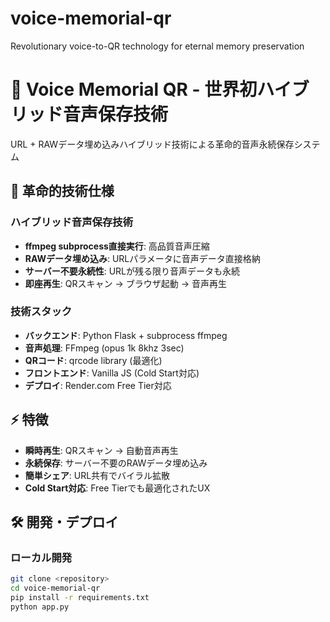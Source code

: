 # voice-memorial-qr
Revolutionary voice-to-QR technology for eternal memory preservation

# 🎵 Voice Memorial QR - 世界初ハイブリッド音声保存技術

URL + RAWデータ埋め込みハイブリッド技術による革命的音声永続保存システム

## 🚀 革命的技術仕様

### ハイブリッド音声保存技術
- **ffmpeg subprocess直接実行**: 高品質音声圧縮
- **RAWデータ埋め込み**: URLパラメータに音声データ直接格納
- **サーバー不要永続性**: URLが残る限り音声データも永続
- **即座再生**: QRスキャン → ブラウザ起動 → 音声再生

### 技術スタック
- **バックエンド**: Python Flask + subprocess ffmpeg
- **音声処理**: FFmpeg (opus 1k 8khz 3sec)
- **QRコード**: qrcode library (最適化)
- **フロントエンド**: Vanilla JS (Cold Start対応)
- **デプロイ**: Render.com Free Tier対応

## ⚡ 特徴

- **瞬時再生**: QRスキャン → 自動音声再生
- **永続保存**: サーバー不要のRAWデータ埋め込み
- **簡単シェア**: URL共有でバイラル拡散
- **Cold Start対応**: Free Tierでも最適化されたUX

## 🛠 開発・デプロイ

### ローカル開発
```bash
git clone <repository>
cd voice-memorial-qr
pip install -r requirements.txt
python app.py
